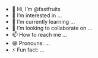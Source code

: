 - 👋 Hi, I’m @fastfruits
- 👀 I’m interested in ...
- 🌱 I’m currently learning ...
- 💞️ I’m looking to collaborate on ...
- 📫 How to reach me ...
- 😄 Pronouns: ...
- ⚡ Fun fact: ...

<!---
fastfruits/fastfruits is a ✨ special ✨ repository because its `README.md` (this file) appears on your GitHub profile.
You can click the Preview link to take a look at your changes.
--->
